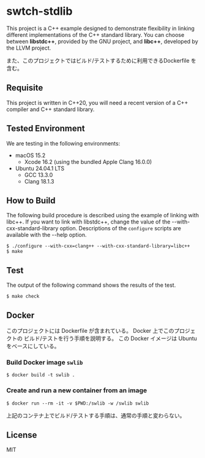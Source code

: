 # swtch-stdlib

This project is a C++ example designed to demonstrate flexibility in linking different
implementations of the C++ standard library. You can choose between **libstdc++**,
provided by the GNU project, and **libc++**, developed by the LLVM project.

また、このプロジェクトではビルド/テストするために利用できるDockerfile を含む。

## Requisite

This project is written in C++20, you will need a recent version of a C++ compiler and
C++ standard library. 

## Tested Environment

We are testing in the following environments:

* macOS 15.2
  * Xcode 16.2 (using the bundled Apple Clang 16.0.0)
* Ubuntu 24.04.1 LTS
  * GCC 13.3.0
  * Clang 18.1.3

## How to Build

The following build procedure is described using the example of linking with libc++.
If you want to link with libstdc++, change the value of the --with-cxx-standard-library
option.
Descriptions of the `configure` scripts are available with the --help option.

```
$ ./configure --with-cxx=clang++ --with-cxx-standard-library=libc++
$ make
```

## Test

The output of the following command shows the results of the test.

```
$ make check
```

## Docker

このプロジェクトには Dockerfile が含まれている。 Docker 上でこのプロジェクトの
ビルド/テストを行う手順を説明する。
この Docker イメージは Ubuntu をベースにしている。

### Build Docker image `swlib`

```
$ docker build -t swlib .
```

### Create and run a new container from an image

```
$ docker run --rm -it -v $PWD:/swlib -w /swlib swlib 
```

上記のコンテナ上でビルド/テストする手順は、通常の手順と変わらない。

## License

MIT
